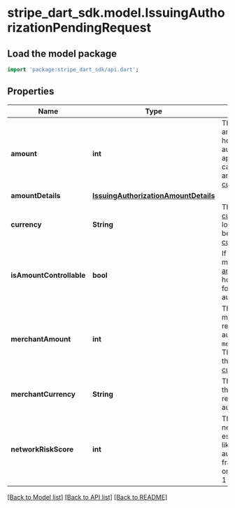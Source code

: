 # stripe_dart_sdk.model.IssuingAuthorizationPendingRequest

## Load the model package
```dart
import 'package:stripe_dart_sdk/api.dart';
```

## Properties
Name | Type | Description | Notes
------------ | ------------- | ------------- | -------------
**amount** | **int** | The additional amount Stripe will hold if the authorization is approved, in the card's [currency](https://stripe.com/docs/api#issuing_authorization_object-pending-request-currency) and in the [smallest currency unit](https://stripe.com/docs/currencies#zero-decimal). | 
**amountDetails** | [**IssuingAuthorizationAmountDetails**](IssuingAuthorizationAmountDetails.md) |  | [optional] 
**currency** | **String** | Three-letter [ISO currency code](https://www.iso.org/iso-4217-currency-codes.html), in lowercase. Must be a [supported currency](https://stripe.com/docs/currencies). | 
**isAmountControllable** | **bool** | If set `true`, you may provide [amount](https://stripe.com/docs/api/issuing/authorizations/approve#approve_issuing_authorization-amount) to control how much to hold for the authorization. | 
**merchantAmount** | **int** | The amount the merchant is requesting to be authorized in the `merchant_currency`. The amount is in the [smallest currency unit](https://stripe.com/docs/currencies#zero-decimal). | 
**merchantCurrency** | **String** | The local currency the merchant is requesting to authorize. | 
**networkRiskScore** | **int** | The card network's estimate of the likelihood that an authorization is fraudulent. Takes on values between 1 and 99. | [optional] 

[[Back to Model list]](../README.md#documentation-for-models) [[Back to API list]](../README.md#documentation-for-api-endpoints) [[Back to README]](../README.md)


